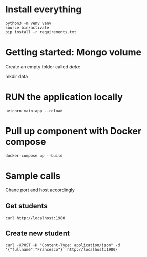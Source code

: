 # Install everything

    python3 -m venv venv
    source bin/activate
    pip install -r requirements.txt

# Getting started: Mongo volume

Create an empty folder called *data*:
  
  mkdir data

# RUN the application locally

    uvicorn main:app --reload

# Pull up component with Docker compose

    docker-compose up --build

# Sample calls

Chane port and host accordingly

## Get students

    curl http://localhost:1980

## Create new student

    curl -XPOST -H "Content-Type: application/json" -d '{"fullname":"Francesco"}' http://localhost:1980/
